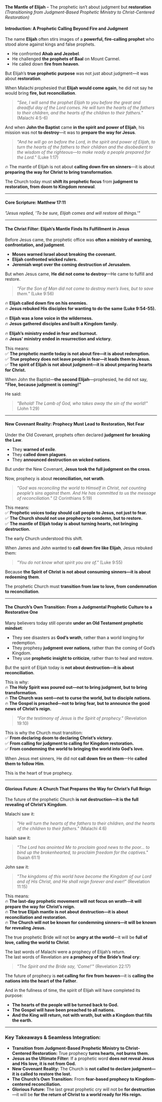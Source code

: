 **The Mantle of Elijah** – The prophetic isn’t about judgment but **restoration**
_(Transitioning from Judgment-Based Prophetic Ministry to Christ-Centered Restoration)_

#### **Introduction: A Prophetic Calling Beyond Fire and Judgment**

The name **Elijah** often stirs images of a **powerful, fire-calling prophet** who stood alone against kings and false prophets.

- He confronted **Ahab and Jezebel**.
- He challenged **the prophets of Baal** on Mount Carmel.
- He called down **fire from heaven**.

But Elijah’s **true prophetic purpose** was not just about judgment—it was about **restoration**.

When Malachi prophesied that **Elijah would come again**, he did not say he would bring **fire, but reconciliation**.

> _"See, I will send the prophet Elijah to you before the great and dreadful day of the Lord comes. He will turn the hearts of the fathers to their children, and the hearts of the children to their fathers."_ (Malachi 4:5-6)

And when **John the Baptist** came **in the spirit and power of Elijah**, his mission was not **to destroy**—it was to **prepare the way for Jesus**.

> _"And he will go on before the Lord, in the spirit and power of Elijah, to turn the hearts of the fathers to their children and the disobedient to the wisdom of the righteous—to make ready a people prepared for the Lord."_ (Luke 1:17)

🔥 The mantle of Elijah is not about **calling down fire on sinners**—it is about **preparing the way for Christ to bring transformation**.

The Church today must **shift its prophetic focus** from **judgment to restoration, from doom to Kingdom renewal**.

---

#### **Core Scripture: Matthew 17:11**

_"Jesus replied, 'To be sure, Elijah comes and will restore all things.'"_

---

#### **The Christ Filter: Elijah’s Mantle Finds Its Fulfillment in Jesus**

Before Jesus came, the prophetic office was **often a ministry of warning, confrontation, and judgment**.

- **Moses warned Israel about breaking the covenant.**
- **Elijah confronted wicked rulers.**
- **Jeremiah wept over the coming destruction of Jerusalem.**

But when Jesus came, **He did not come to destroy**—He came to fulfill and restore.

> _"For the Son of Man did not come to destroy men’s lives, but to save them."_ (Luke 9:56)

🔥 **Elijah called down fire on his enemies.**  
🔥 **Jesus rebuked His disciples for wanting to do the same (Luke 9:54-55).**

🔥 **Elijah was a lone voice in the wilderness.**  
🔥 **Jesus gathered disciples and built a Kingdom family.**

🔥 **Elijah’s ministry ended in fear and burnout.**  
🔥 **Jesus' ministry ended in resurrection and victory.**

This means:  
✅ **The prophetic mantle today is not about fire—it is about redemption.**  
✅ **True prophecy does not leave people in fear—it leads them to Jesus.**  
✅ **The spirit of Elijah is not about judgment—it is about preparing hearts for Christ.**

When John the Baptist—**the second Elijah**—prophesied, he did not say, **"Flee, because judgment is coming!"**

He said:

> _"Behold! The Lamb of God, who takes away the sin of the world!"_ (John 1:29)

---

#### **New Covenant Reality: Prophecy Must Lead to Restoration, Not Fear**

Under the Old Covenant, prophets often declared **judgment for breaking the Law**.

- They **warned of exile**.
- They **called down plagues**.
- They **announced destruction on wicked nations**.

But under the New Covenant, **Jesus took the full judgment on the cross**.

Now, prophecy is about **reconciliation, not wrath**.

> _"God was reconciling the world to Himself in Christ, not counting people’s sins against them. And He has committed to us the message of reconciliation."_ (2 Corinthians 5:19)

This means:  
✅ **Prophetic voices today should call people to Jesus, not just to fear.**  
✅ **The Church should not use prophecy to condemn, but to restore.**  
✅ **The mantle of Elijah today is about turning hearts, not bringing destruction.**

The early Church understood this shift.

When James and John wanted to **call down fire like Elijah**, Jesus rebuked them:

> _"You do not know what spirit you are of."_ (Luke 9:55)

Because **the Spirit of Christ is not about consuming sinners—it is about redeeming them**.

The prophetic Church must **transition from law to love, from condemnation to reconciliation**.

---

#### **The Church’s Own Transition: From a Judgmental Prophetic Culture to a Restorative One**

Many believers today still operate **under an Old Testament prophetic mindset**:

- They see disasters as **God’s wrath**, rather than a world longing for redemption.
- They prophesy **judgment over nations**, rather than the coming of God’s Kingdom.
- They use **prophetic insight to criticize**, rather than to heal and restore.

But the spirit of Elijah today is **not about destruction—it is about reconciliation**.

This is why:  
🔥 **The Holy Spirit was poured out—not to bring judgment, but to bring transformation.**  
🔥 **The Church was sent—not to curse the world, but to disciple nations.**  
🔥 **The Gospel is preached—not to bring fear, but to announce the good news of Christ’s reign.**

> _"For the testimony of Jesus is the Spirit of prophecy."_ (Revelation 19:10)

This is why the Church must transition:  
✅ **From declaring doom to declaring Christ’s victory.**  
✅ **From calling for judgment to calling for Kingdom restoration.**  
✅ **From condemning the world to bringing the world into God’s love.**

When Jesus met sinners, He did not **call down fire on them**—He **called them to follow Him**.

This is the heart of true prophecy.

---

#### **Glorious Future: A Church That Prepares the Way for Christ’s Full Reign**

The future of the prophetic Church **is not destruction—it is the full revealing of Christ’s Kingdom**.

Malachi saw it:

> _"He will turn the hearts of the fathers to their children, and the hearts of the children to their fathers."_ (Malachi 4:6)

Isaiah saw it:

> _"The Lord has anointed Me to proclaim good news to the poor… to bind up the brokenhearted, to proclaim freedom for the captives."_ (Isaiah 61:1)

John saw it:

> _"The kingdoms of this world have become the Kingdom of our Lord and of His Christ, and He shall reign forever and ever!"_ (Revelation 11:15)

This means:  
🔥 **The last-day prophetic movement will not focus on wrath—it will prepare the way for Christ’s reign.**  
🔥 **The true Elijah mantle is not about destruction—it is about reconciliation and restoration.**  
🔥 **The Church will not be known for condemning sinners—it will be known for revealing Jesus.**

The true prophetic Bride will not be **angry at the world**—it will be **full of love, calling the world to Christ**.

The last words of Malachi were a prophecy of Elijah’s return.  
The last words of Revelation are **a prophecy of the Bride’s final cry**:

> _"The Spirit and the Bride say, ‘Come!’"_ (Revelation 22:17)

The future of prophecy is **not calling for fire from heaven**—it is **calling the nations into the heart of the Father**.

And in the fullness of time, the spirit of Elijah will have completed its purpose:

- **The hearts of the people will be turned back to God.**
- **The Gospel will have been preached to all nations.**
- **And the King will return, not with wrath, but with a Kingdom that fills the earth.**

---

### **Key Takeaways & Seamless Integration:**

- **Transition from Judgment-Based Prophetic Ministry to Christ-Centered Restoration:** True prophecy **turns hearts, not burns them.**
- **Jesus as the Ultimate Filter:** If a prophetic word **does not reveal Jesus and His love, it is not from God.**
- **New Covenant Reality:** The Church is **not called to declare judgment—it is called to restore the lost.**
- **The Church’s Own Transition:** From **fear-based prophecy to Kingdom-centered reconciliation.**
- **Glorious Future:** The last great prophetic cry will not be **for destruction**—it will be **for the return of Christ to a world ready for His reign.**